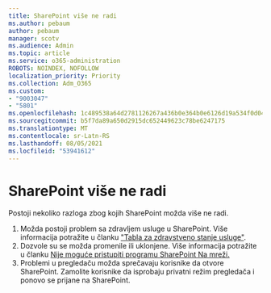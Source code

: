 ```yaml
---
title: SharePoint više ne radi
ms.author: pebaum
author: pebaum
manager: scotv
ms.audience: Admin
ms.topic: article
ms.service: o365-administration
ROBOTS: NOINDEX, NOFOLLOW
localization_priority: Priority
ms.collection: Adm_O365
ms.custom:
- "9003047"
- "5801"
ms.openlocfilehash: 1c489538a64d2781126267a436b0e364b0e6126d19a534f0d04c69d5a3ec341f
ms.sourcegitcommit: b5f7da89a650d2915dc652449623c78be6247175
ms.translationtype: MT
ms.contentlocale: sr-Latn-RS
ms.lasthandoff: 08/05/2021
ms.locfileid: "53941612"
---
```

# <a name="sharepoint-is-no-longer-working"></a>SharePoint više ne radi

Postoji nekoliko razloga zbog kojih SharePoint možda više ne radi.

1. Možda postoji problem sa zdravljem usluge u SharePoint. Više informacija potražite u članku ["Tabla za zdravstveno stanje usluge"](https://admin.microsoft.com/AdminPortal/Home#/servicehealth).
2. Dozvole su se možda promenile ili uklonjene. Više informacija potražite u članku [Nije moguće pristupiti programu SharePoint Na mreži.](https://docs.microsoft.com/sharepoint/troubleshoot/sharing-and-permissions/sharepoint-online-inaccessible)
3. Problemi u pregledaču možda sprečavaju korisnike da otvore SharePoint. Zamolite korisnike da isprobaju privatni režim pregledača i ponovo se prijane na SharePoint.